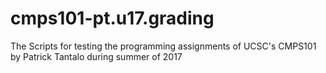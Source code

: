 # cmps101-pt.u17.grading
The Scripts for testing the programming assignments of UCSC's CMPS101 by Patrick Tantalo during summer of 2017
